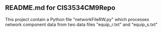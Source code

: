 ## README.md for CIS3534CM9Repo

This project contain a Python file "networkFileRW.py" which processes network component data from two data files "equip_r.txt" and "equip_s.txt"